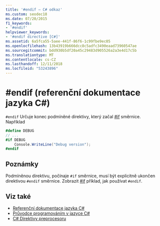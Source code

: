```yaml
---
title: '#endif – C# odkaz'
ms.custom: seodec18
ms.date: 07/20/2015
f1_keywords:
- '#endif'
helpviewer_keywords:
- '#endif directive [C#]'
ms.assetid: 6a5fca55-5aee-441f-86f6-1c99fbe9ec05
ms.openlocfilehash: 13b43919b666dcc8c5adfc3490eaad73960547ae
ms.sourcegitcommit: bdd930b5df20a45c29483d905526a2a3e4d17c5b
ms.translationtype: MT
ms.contentlocale: cs-CZ
ms.lasthandoff: 12/11/2018
ms.locfileid: "53243896"
---
```

# <a name="endif-c-reference"></a>#endif (referenční dokumentace jazyka C#)
`#endif` Určuje konec podmíněné direktivy, který začal [#if](../../../csharp/language-reference/preprocessor-directives/preprocessor-if.md) směrnice. Například  
  
```csharp
#define DEBUG  
// ...  
#if DEBUG  
    Console.WriteLine("Debug version");  
#endif  
```  
  
## <a name="remarks"></a>Poznámky  
 Podmíněnou direktivu, počínaje `#if` směrnice, musí být explicitně ukončen direktivou `#endif` směrnice. Zobrazit [#if](../../../csharp/language-reference/preprocessor-directives/preprocessor-if.md) příklad, jak používat `#endif`.  
  
## <a name="see-also"></a>Viz také

- [Referenční dokumentace jazyka C#](../../../csharp/language-reference/index.md)  
- [Průvodce programováním v jazyce C#](../../../csharp/programming-guide/index.md)  
- [C# Direktivy preprocesoru](../../../csharp/language-reference/preprocessor-directives/index.md)
